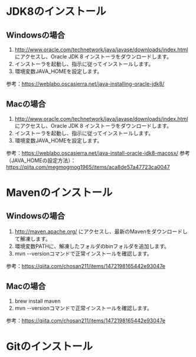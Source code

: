 # JDK8のインストール

## Windowsの場合

1. http://www.oracle.com/technetwork/java/javase/downloads/index.html にアクセスし、Oracle JDK 8 インストーラをダウンロードします。
1. インストーラを起動し、指示に従ってインストールします。
1. 環境変数JAVA_HOMEを設定します。

参考：https://weblabo.oscasierra.net/java-installing-oracle-jdk8/

## Macの場合

1. http://www.oracle.com/technetwork/java/javase/downloads/index.html にアクセスし、Oracle JDK 8 インストーラをダウンロードします。
1. インストーラを起動し、指示に従ってインストールします。
1. 環境変数JAVA_HOMEを設定します。

参考：https://weblabo.oscasierra.net/java-install-oracle-jdk8-macosx/
参考（JAVA_HOMEの設定方法）：https://qiita.com/megmogmog1965/items/aca8de57a47723ca0047

# Mavenのインストール

## Windowsの場合

1. http://maven.apache.org/ にアクセスし、最新のMavenをダウンロードして解凍します。
1. 環境変数PATHに、解凍したフォルダのbinフォルダを追加します。
1. mvn --versionコマンドで正常インストールを確認します。

参考：https://qiita.com/chosan211/items/1472198165442e93047e

## Macの場合

1. brew install maven
1. mvn --versionコマンドで正常インストールを確認します。

参考：https://qiita.com/chosan211/items/1472198165442e93047e

# Gitのインストール
